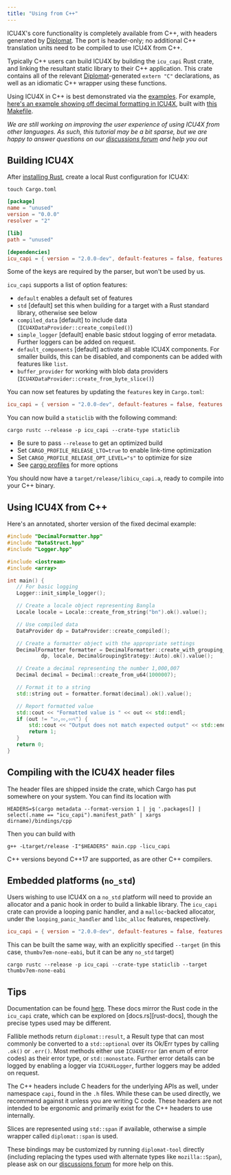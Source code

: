 ```yaml
---
title: "Using from C++"
---
```



ICU4X's core functionality is completely available from C++, with headers generated by [Diplomat]. The port is header-only; no additional C++ translation units need to be compiled to use ICU4X from C++.

Typically C++ users can build ICU4X by building the `icu_capi` Rust crate, and linking the resultant static library to their C++ application. This crate contains all of the relevant [Diplomat]-generated `extern "C"` declarations, as well as an idiomatic C++ wrapper using these functions.

Using ICU4X in C++ is best demonstrated via the [examples](https://github.com/unicode-org/icu4x/blob/599f3366f901eb0cc0af9de6c9de99998734bb8a/tutorials/cpp/). For example, [here's an example showing off decimal formatting in ICU4X](https://github.com/unicode-org/icu4x/blob/599f3366f901eb0cc0af9de6c9de99998734bb8a/tutorials/cpp/fixeddecimal.cpp), built with [this Makefile](https://github.com/unicode-org/icu4x/blob/599f3366f901eb0cc0af9de6c9de99998734bb8a/tutorials/cpp/Makefile).

_We are still working on improving the user experience of using ICU4X from other languages. As such, this tutorial may be a bit sparse, but we are happy to answer questions on our [discussions forum] and help you out_

## Building ICU4X

After [installing Rust](https://rustup.rs), create a local Rust configuration for ICU4X:

```shell
touch Cargo.toml
```

```toml
[package]
name = "unused"
version = "0.0.0"
resolver = "2"

[lib]
path = "unused"

[dependencies]
icu_capi = { version = "2.0.0-dev", default-features = false, features = [] }
```

Some of the keys are required by the parser, but won't be used by us. 

`icu_capi` supports a list of option features:

- `default` enables a default set of features
- `std` \[default\] set this when building for a target with a Rust standard library, otherwise see below
- `compiled_data` \[default\] to include data (`ICU4XDataProvider::create_compiled()`)
- `simple_logger` \[default\] enable basic stdout logging of error metadata. Further loggers can be added on request.
- `default_components` \[default\] activate all stable ICU4X components. For smaller builds, this can be disabled, and components can be added with features like `list`.
- `buffer_provider` for working with blob data providers (`ICU4XDataProvider::create_from_byte_slice()`)

You can now set features by updating the `features` key in `Cargo.toml`:

```toml
icu_capi = { version = "2.0.0-dev", default-features = false, features = ["default", "buffer_provider"] }

```

You can now build a `staticlib` with the following command:

```shell
cargo rustc --release -p icu_capi --crate-type staticlib
```

- Be sure to pass `--release` to get an optimized build
- Set `CARGO_PROFILE_RELEASE_LTO=true` to enable link-time optimization
- Set `CARGO_PROFILE_RELEASE_OPT_LEVEL="s"` to optimize for size
- See [cargo profiles] for more options

You should now have a `target/release/libicu_capi.a`, ready to compile into your C++ binary.

## Using ICU4X from C++
Here's an annotated, shorter version of the fixed decimal example:

 ```cpp
#include "DecimalFormatter.hpp"
#include "DataStruct.hpp"
#include "Logger.hpp"

#include <iostream>
#include <array>

int main() {
    // For basic logging
    Logger::init_simple_logger();

    // Create a locale object representing Bangla
    Locale locale = Locale::create_from_string("bn").ok().value();

    // Use compiled data
    DataProvider dp = DataProvider::create_compiled();

    // Create a formatter object with the appropriate settings
    DecimalFormatter formatter = DecimalFormatter::create_with_grouping_strategy(
            dp, locale, DecimalGroupingStrategy::Auto).ok().value();

    // Create a decimal representing the number 1,000,007
    Decimal decimal = Decimal::create_from_u64(1000007);

    // Format it to a string
    std::string out = formatter.format(decimal).ok().value();

    // Report formatted value
    std::cout << "Formatted value is " << out << std::endl;
    if (out != "১০,০০,০০৭") {
        std::cout << "Output does not match expected output" << std::endl;
        return 1;
    }
    return 0;
}
```

## Compiling with the ICU4X header files

The header files are shipped inside the crate, which Cargo has put somewhere on your system. You can find its location with
```shell
HEADERS=$(cargo metadata --format-version 1 | jq '.packages[] | select(.name == "icu_capi").manifest_path' | xargs dirname)/bindings/cpp
```

Then you can build with
```shell
g++ -Ltarget/release -I"$HEADERS" main.cpp -licu_capi
```

C++ versions beyond C++17 are supported, as are other C++ compilers.

## Embedded platforms (`no_std`)

Users wishing to use ICU4X on a `no_std` platform will need to provide an allocator and a panic hook in order to build a linkable library. The `icu_capi` crate can provide a looping panic handler, and a `malloc`-backed allocator, under the `looping_panic_handler` and `libc_alloc` features, respectively.

```toml
icu_capi = { version = "2.0.0-dev", default-features = false, features = ["default_components", "buffer_provider", "looping_panic_handler", "libc_alloc"] }

```

This can be built the same way, with an explicitly specified `--target` (in this case, `thumbv7em-none-eabi`, but it can be any `no_std` target)

```shell
cargo rustc --release -p icu_capi --crate-type staticlib --target thumbv7em-none-eabi
```

## Tips

Documentation can be found [here](https://unicode-org.github.io/icu4x/cppdoc/). These docs mirror the Rust code in the `icu_capi` crate, which can be explored on [docs.rs][rust-docs], though the precise types used may be different.

Fallible methods return `diplomat::result`, a Result type that can most commonly be converted to a `std::optional` over its Ok/Err types by calling `.ok()` or `.err()`. Most methods either use `ICU4XError` (an enum of error codes) as their error type, or `std::monostate`. Further error details can be logged by enabling a logger via `ICU4XLogger`, further loggers may be added on request.

The C++ headers include C headers for the underlying APIs as well, under namespace `capi`, found in the `.h` files. While these can be used directly, we recommend against it unless you are writing C code. These headers are not intended to be ergonomic and primarily exist for the C++ headers to use internally.

Slices are represented using `std::span` if available, otherwise a simple wrapper called `diplomat::span` is used.

These bindings may be customized by running `diplomat-tool` directly (including replacing the types used with alternate types like `mozilla::Span`), please ask on our [discussions forum] for more help on this.


[discussions forum]: https://github.com/unicode-org/icu4x/discussions
[Diplomat]: https://github.com/rust-diplomat/diplomat
[cargo profiles]: https://doc.rust-lang.org/cargo/reference/profiles.html